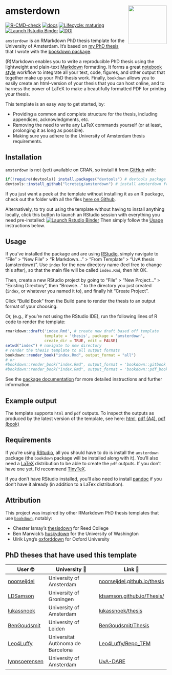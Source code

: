 
<!-- README.md is generated from README.Rmd. Please edit that file -->

# amsterdown <img src="man/figures/logo.png" align="right" width="120" />

<!-- badges: start -->

[![R-CMD-check](https://github.com/lcreteig/amsterdown/workflows/R-CMD-check/badge.svg)](https://github.com/lcreteig/amsterdown/actions)
[![docs](https://github.com/lcreteig/amsterdown/workflows/docs/badge.svg)](https://github.com/lcreteig/amsterdown/actions)
[![Lifecycle:
maturing](https://img.shields.io/badge/lifecycle-maturing-blue.svg)](https://www.tidyverse.org/lifecycle/#maturing)
[![Launch Rstudio
Binder](http://mybinder.org/badge_logo.svg)](https://mybinder.org/v2/gh/lcreteig/amsterdown/master?urlpath=rstudio)
[![DOI](https://zenodo.org/badge/DOI/10.5281/zenodo.3733132.svg)](https://doi.org/10.5281/zenodo.3733132)
<!-- badges: end -->

`amsterdown` is an RMarkdown PhD thesis template for the University of
Amsterdam. It’s based on [my PhD
thesis](https://github.com/lcreteig/thesis) that I wrote with the
[bookdown package](https://bookdown.org/yihui/bookdown/).

(R)Markdown enables you to write a reproducible PhD thesis using the
lightweight and plain-text
[Markdown](https://daringfireball.net/projects/markdown/) formatting. It
forms a great [notebook
style](https://en.wikipedia.org/wiki/Notebook_interface) workflow to
integrate all your text, code, figures, and other output that together
make up your PhD thesis work. Finally, `bookdown` allows you to easily
create an html-version of your thesis that you can host online, and to
harness the power of LaTeX to make a beautifully formatted PDF for
printing your thesis.

This template is an easy way to get started, by:

- Providing a common and complete structure for the thesis, including
  appendices, acknowledgments, etc.
- Removing the need to write any LaTeX commands yourself (or at least,
  prolonging it as long as possible).
- Making sure you adhere to the University of Amsterdam thesis
  requirements.

## Installation

`amsterdown` is not (yet) available on CRAN, so install it from
[GitHub](https://github.com/) with:

``` r
if(!require(devtools)) install.packages("devtools") # devtools package allows installation of packages from github
devtools::install_github("lcreteig/amsterdown") # install amsterdown from github
```

If you just want a peek at the template without installing it as an R
package, check out the folder with all the files [here on
Github](https://github.com/lcreteig/amsterdown/tree/master/inst/rmarkdown/templates/thesis/skeleton).

Alternatively, to try out using the template without having to install
anything locally, click this button to launch an RStudio session with
everything you need pre-installed: [![Launch Rstudio
Binder](http://mybinder.org/badge_logo.svg)](https://mybinder.org/v2/gh/lcreteig/amsterdown/master?urlpath=rstudio)
Then simply follow the [Usage](#usage) instructions below.

## Usage

If you’ve installed the package and are using
[RStudio](https://rstudio.com/), simply navigate to “File” \> “New File”
\> “R Markdown…” \> “From Template” \> “UvA thesis {amsterdown}”. Use
`index` for the new directory name (feel free to change this after), so
that the main file will be called `index.Rmd`, then hit OK.

Then, create a new RStudio project by going to “File” \> “New Project…”
\> “Existing Directory”, then “Browse…” to the directory you just
created (`index`, or whatever you named it to), and finally hit “Create
Project”.

Click “Build Book” from the Build pane to render the thesis to an output
format of your choosing.

Or, (e.g., if you’re not using the RStudio IDE), run the following lines
of R code to render the template:

``` r
rmarkdown::draft('index.Rmd', # create new draft based off template
                 template = 'thesis', package = 'amsterdown', 
                 create_dir = TRUE, edit = FALSE) 
setwd("index") # navigate to new directory
# render the thesis template to all output formats
bookdown::render_book("index.Rmd", output_format = "all") 
# or
#bookdown::render_book("index.Rmd", output_format = 'bookdown::gitbook') # to render to html
#bookdown::render_book("index.Rmd", output_format = 'bookdown::pdf_book') # to render to PDF
```

See the [package
documentation](https://lcreteig.github.io/amsterdown/articles/amsterdown.html)
for more detailed instructions and further information.

## Example output

The template supports `html` and `pdf` outputs. To inspect the outputs
as produced by the latest version of the template, see here:
[html](https://lcreteig.github.io/amsterdown/sample_output/index.html),
[pdf
(A4)](https://lcreteig.github.io/amsterdown/sample_output/thesis_A4.pdf),
[pdf
(book)](https://lcreteig.github.io/amsterdown/sample_output/thesis_B5.pdf)

## Requirements

If you’re using [RStudio](https://rstudio.com/), all you should have to
do is install the `amsterdown` package (the `bookdown` package will be
installed along with it). You’ll also need a
[LaTeX](https://www.latex-project.org/) distribution to be able to
create the `pdf` outputs. If you don’t have one yet, I’d recommend
[TinyTeX](https://yihui.name/tinytex/).

If you don’t have RStudio installed, you’ll also need to install
[pandoc](https://pandoc.org/) if you don’t have it already (in addition
to a LaTex distribution).

## Attribution

This project was inspired by other RMarkdown PhD thesis templates that
use [`bookdown`](https://bookdown.org/yihui/bookdown/), notably:

- Chester Ismay’s [thesisdown](https://github.com/ismayc/thesisdown) for
  Reed College
- Ben Marwick’s [huskydown](https://github.com/benmarwick/huskydown) for
  the University of Washington
- Ulrik Lyng’s [oxforddown](https://github.com/ulyngs/oxforddown) for
  Oxford University

## PhD theses that have used this template

| **User** :nerd_face:                              | **University** :school:           | **Link** :link:                                                                        |
|---------------------------------------------------|-----------------------------------|----------------------------------------------------------------------------------------|
| [noorseijdel](https://github.com/noorseijdel)     | University of Amsterdam           | [noorseijdel.github.io/thesis](https://noorseijdel.github.io/thesis)                   |
| [LDSamson](https://github.com/LDSamson)           | University of Groningen           | [ldsamson.github.io/Thesis/](https://ldsamson.github.io/Thesis/)                       |
| [lukassnoek](https://github.com/lukassnoek)       | University of Amsterdam           | [lukassnoek/thesis](https://github.com/lukassnoek/thesis)                              |
| [BenGoudsmit](https://github.com/BenGoudsmit)     | University of Leiden              | [BenGoudsmit/Thesis](https://github.com/BenGoudsmit/Thesis)                            |
| [Leo4Luffy](https://github.com/Leo4Luffy)         | Universitat Autònoma de Barcelona | [Leo4Luffy/Repo_TFM](https://leo4luffy.github.io/Repo_TFM/Escrito/TFM.pdf)             |
| [lynnsoerensen](https://github.com/lynnsoerensen) | University of Amsterdam           | [UvA-DARE](https://dare.uva.nl/search?identifier=4f39681f-920d-4334-9bcf-f5d2b6ec1322) |
